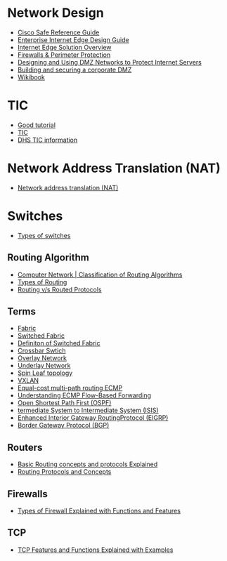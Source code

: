 # Network Design

* [Cisco Safe Reference Guide](https://www.cisco.com/c/en/us/td/docs/solutions/Enterprise/Security/SAFE_RG/SAFE_rg.html)
* [Enterprise Internet Edge Design Guide](https://www.cisco.com/c/en/us/td/docs/solutions/Enterprise/Security/IE_DG.html)
* [Internet Edge Solution Overview](https://www.cisco.com/c/en/us/td/docs/solutions/Enterprise/WAN_and_MAN/Internet_Edge/InterEdgeOver.html?referring_site=RE&pos=2&page=https://www.cisco.com/c/en/us/td/docs/solutions/Enterprise/Security/IE_DG.html)
* [Firewalls & Perimeter Protection](https://www.sans.org/reading-room/whitepapers/firewalls/designing-dmz-950)
* [Designing and Using DMZ Networks to Protect Internet Servers](https://www.linuxjournal.com/article/4415)
* [Building and securing a corporate DMZ ](http://cs.lewisu.edu/mathcs/msis/projects/msis595_KevinKeay.pdf)
* [Wikibook](https://en.wikibooks.org/wiki/Communication_Networks/Print_version)

# TIC
* [Good tutorial](https://www.gsa.gov/technology/technology-products-services/it-security/trusted-internet-connections-tics)
* [TIC](https://www.dhs.gov/sites/default/files/publications/TIC_Ref_Arch_v2.2_2017.pdf)
* [DHS TIC information](https://www.dhs.gov/cisa/trusted-internet-connections)

# Network Address Translation (NAT)
* [Network address translation (NAT)](https://www.geeksforgeeks.org/computer-network-network-address-translation-nat/)

# Switches

* [Types of switches](https://www.geeksforgeeks.org/computer-network-types-of-switches/)

## Routing Algorithm
* [Computer Network | Classification of Routing Algorithms](https://www.geeksforgeeks.org/computer-network-classification-routing-algorithms/)
* [Types of Routing](https://www.geeksforgeeks.org/computer-network-types-routing/)
* [Routing v/s Routed Protocols](https://www.geeksforgeeks.org/computer-network-routing-vs-routed-protocols/)

## Terms

* [Fabric](https://whatis.techtarget.com/definition/fabric)
* [Switched Fabric](https://en.wikipedia.org/wiki/Switched_fabric)
* [Definiton of Switched Fabric](https://etherealmind.com/what-is-the-definition-of-switch-fabric/)
* [Crossbar Swtich](https://en.wikipedia.org/wiki/Crossbar_switch)
* [Overlay Network]()
* [Underlay Network]()
* [Spin Leaf topology]()
* [VXLAN]()
* [Equal-cost multi-path routing ECMP](https://www.cisco.com/c/en/us/td/docs/ios-xml/ios/mp_l3_vpns/configuration/xe-3s/asr903/mp-l3-vpns-xe-3s-asr903-book/mp-l3-vpns-xe-3s-asr903-book_chapter_0100.pdf)
* [Understanding ECMP Flow-Based Forwarding](https://www.juniper.net/documentation/en_US/junos/topics/concept/routing-policy-security-ecmp-flow-based-forwarding-understanding.html)
* [Open Shortest Path First (OSPF)]()
* [termediate System to Intermediate System (ISIS)]()
* [Enhanced Interior Gateway RoutingProtocol (EIGRP)]()
* [Border Gateway Protocol (BGP)]()

## Routers 

* [Basic Routing concepts and protocols Explained](https://www.computernetworkingnotes.com/ccna-study-guide/basic-routing-concepts-and-protocols-explained.html)
* [Routing Protocols and Concepts](https://learningnetwork.cisco.com/servlet/JiveServlet/downloadBody/25044-102-1-99707/Routing%20Protocols%20and%20Concepts.pdf)

## Firewalls

* [Types of Firewall Explained with Functions and Features](https://www.computernetworkingnotes.com/ccna-study-guide/types-of-firewall-explained-with-functions-and-features.html)

## TCP

* [TCP Features and Functions Explained with Examples](https://www.computernetworkingnotes.com/ccna-study-guide/tcp-features-and-functions-explained-with-examples.html)
